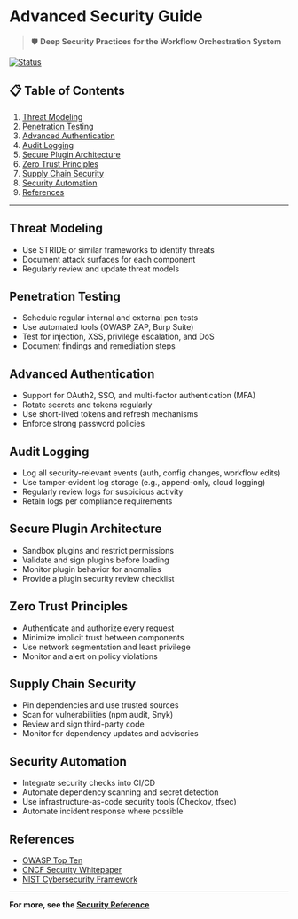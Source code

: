 # Advanced Security Guide

> 🛡️ **Deep Security Practices for the Workflow Orchestration System**

[![Status](https://img.shields.io/badge/status-advanced_security-green.svg)](https://github.com/yourusername/workflow-orchestration-system)

## 📋 Table of Contents

1. [Threat Modeling](#threat-modeling)
2. [Penetration Testing](#penetration-testing)
3. [Advanced Authentication](#advanced-authentication)
4. [Audit Logging](#audit-logging)
5. [Secure Plugin Architecture](#secure-plugin-architecture)
6. [Zero Trust Principles](#zero-trust-principles)
7. [Supply Chain Security](#supply-chain-security)
8. [Security Automation](#security-automation)
9. [References](#references)

---

## Threat Modeling

- Use STRIDE or similar frameworks to identify threats
- Document attack surfaces for each component
- Regularly review and update threat models

## Penetration Testing

- Schedule regular internal and external pen tests
- Use automated tools (OWASP ZAP, Burp Suite)
- Test for injection, XSS, privilege escalation, and DoS
- Document findings and remediation steps

## Advanced Authentication

- Support for OAuth2, SSO, and multi-factor authentication (MFA)
- Rotate secrets and tokens regularly
- Use short-lived tokens and refresh mechanisms
- Enforce strong password policies

## Audit Logging

- Log all security-relevant events (auth, config changes, workflow edits)
- Use tamper-evident log storage (e.g., append-only, cloud logging)
- Regularly review logs for suspicious activity
- Retain logs per compliance requirements

## Secure Plugin Architecture

- Sandbox plugins and restrict permissions
- Validate and sign plugins before loading
- Monitor plugin behavior for anomalies
- Provide a plugin security review checklist

## Zero Trust Principles

- Authenticate and authorize every request
- Minimize implicit trust between components
- Use network segmentation and least privilege
- Monitor and alert on policy violations

## Supply Chain Security

- Pin dependencies and use trusted sources
- Scan for vulnerabilities (npm audit, Snyk)
- Review and sign third-party code
- Monitor for dependency updates and advisories

## Security Automation

- Integrate security checks into CI/CD
- Automate dependency scanning and secret detection
- Use infrastructure-as-code security tools (Checkov, tfsec)
- Automate incident response where possible

## References

- [OWASP Top Ten](https://owasp.org/www-project-top-ten/)
- [CNCF Security Whitepaper](https://github.com/cncf/tag-security)
- [NIST Cybersecurity Framework](https://www.nist.gov/cyberframework)

---

**For more, see the [Security Reference](../reference/security.md)** 